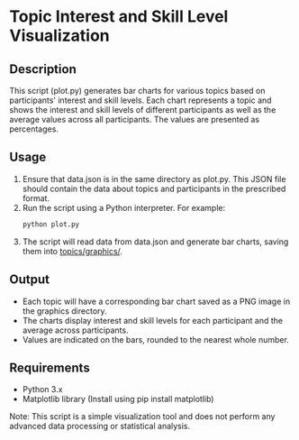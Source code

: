 # Topic Interest and Skill Level Visualization

## Description
This script (plot.py) generates bar charts for various topics based on participants' interest and skill levels. Each chart represents a topic and shows the interest and skill levels of different participants as well as the average values across all participants. The values are presented as percentages.

## Usage
1. Ensure that data.json is in the same directory as plot.py. This JSON file should contain the data about topics and participants in the prescribed format.
2. Run the script using a Python interpreter. For example:
   ```bash
   python plot.py
   ```
3. The script will read data from data.json and generate bar charts, saving them into [topics/graphics/](topics/graphics/).

## Output
- Each topic will have a corresponding bar chart saved as a PNG image in the graphics directory.
- The charts display interest and skill levels for each participant and the average across participants.
- Values are indicated on the bars, rounded to the nearest whole number.

## Requirements
- Python 3.x
- Matplotlib library (Install using pip install matplotlib)

Note: This script is a simple visualization tool and does not perform any advanced data processing or statistical analysis.